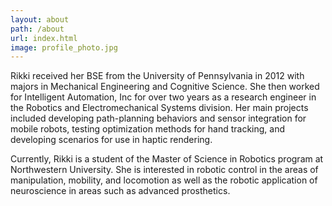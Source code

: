 ```yaml
---
layout: about
path: /about
url: index.html
image: profile_photo.jpg
---
```


Rikki received her BSE from the University of Pennsylvania in 2012 with majors in Mechanical Engineering and Cognitive Science. She then worked for Intelligent Automation, Inc for over two years as a research engineer in the Robotics and Electromechanical Systems division. Her main projects included developing path-planning behaviors and sensor integration for mobile robots, testing optimization methods for hand tracking, and developing scenarios for use in haptic rendering.

Currently, Rikki is a student of the Master of Science in Robotics program at Northwestern University. She is interested in robotic control in the areas of manipulation, mobility, and locomotion as well as the robotic application of neuroscience in areas such as advanced prosthetics.